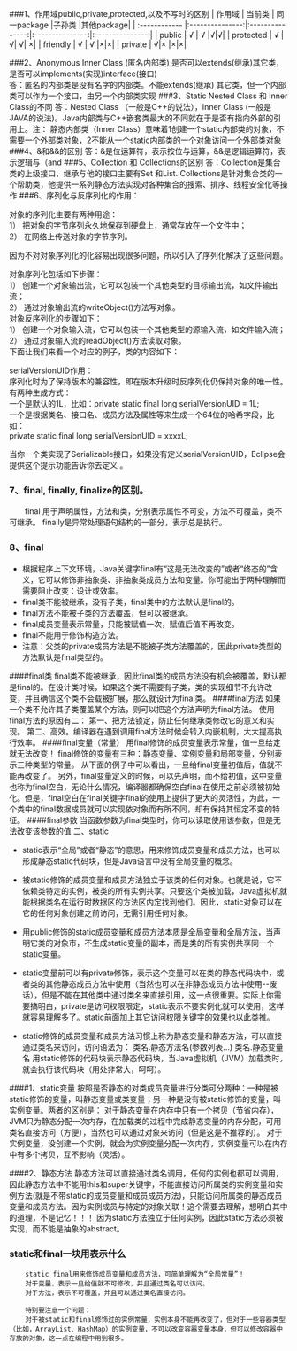 ###1、作用域public,private,protected,以及不写时的区别 
| 作用域 | 当前类 | 同一package |子孙类 |其他package|
| :------------ |:---------------:|:---------------:|:---------------:|:---------------:|
| public    | √ | √ |√|√|
| protected | √ |√| √| ×|
| friendly | √  | √ |×|×|
| private | √|× |×|×|

###2、Anonymous Inner Class (匿名内部类) 是否可以extends(继承)其它类，是否可以implements(实现)interface(接口)  
答：匿名的内部类是没有名字的内部类。不能extends(继承) 其它类，但一个内部类可以作为一个接口，由另一个内部类实现 
###3、Static Nested Class 和 Inner Class的不同 
答：Nested Class （一般是C++的说法），Inner Class (一般是JAVA的说法)。Java内部类与C++嵌套类最大的不同就在于是否有指向外部的引用上。注： 静态内部类（Inner Class）意味着1创建一个static内部类的对象，不需要一个外部类对象，2不能从一个static内部类的一个对象访问一个外部类对象
###4、&和&&的区别 
答：&是位运算符，表示按位与运算，&&是逻辑运算符，表示逻辑与（and
###5、Collection 和 Collections的区别
答：Collection是集合类的上级接口，继承与他的接口主要有Set 和List.  Collections是针对集合类的一个帮助类，他提供一系列静态方法实现对各种集合的搜索、排序、线程安全化等操作
###6、序列化与反序列化的作用：

对象的序列化主要有两种用途：<br>
1） 把对象的字节序列永久地保存到硬盘上，通常存放在一个文件中；<br>
2） 在网络上传送对象的字节序列。<br>

 

因为不对对象序列化的化容易出现很多问题，所以引入了序列化解决了这些问题。<br>

 

对象序列化包括如下步骤：<br>
1） 创建一个对象输出流，它可以包装一个其他类型的目标输出流，如文件输出流；<br>
2） 通过对象输出流的writeObject()方法写对象。<br>
对象反序列化的步骤如下：<br>
1） 创建一个对象输入流，它可以包装一个其他类型的源输入流，如文件输入流；<br>
2） 通过对象输入流的readObject()方法读取对象。<br>
下面让我们来看一个对应的例子，类的内容如下：<br>

 

serialVersionUID作用： <br>
       序列化时为了保持版本的兼容性，即在版本升级时反序列化仍保持对象的唯一性。<br>
有两种生成方式：<br>
       一个是默认的1L，比如：private static final long serialVersionUID = 1L;<br>
       一个是根据类名、接口名、成员方法及属性等来生成一个64位的哈希字段，比如：<br>
       private static final   long     serialVersionUID = xxxxL;<br>

当你一个类实现了Serializable接口，如果没有定义serialVersionUID，Eclipse会提供这个提示功能告诉你去定义 。<br>
### 7、final, finally, finalize的区别。 
　　final 用于声明属性，方法和类，分别表示属性不可变，方法不可覆盖，类不可继承。
finally是异常处理语句结构的一部分，表示总是执行。
### 8、final
 * 根据程序上下文环境，Java关键字final有“这是无法改变的”或者“终态的”含义，它可以修饰非抽象类、非抽象类成员方法和变量。你可能出于两种理解而需要阻止改变：设计或效率。
 * final类不能被继承，没有子类，final类中的方法默认是final的。
 * final方法不能被子类的方法覆盖，但可以被继承。
 * final成员变量表示常量，只能被赋值一次，赋值后值不再改变。
 * final不能用于修饰构造方法。
 * 注意：父类的private成员方法是不能被子类方法覆盖的，因此private类型的方法默认是final类型的。
 
####final类
        final类不能被继承，因此final类的成员方法没有机会被覆盖，默认都是final的。在设计类时候，如果这个类不需要有子类，类的实现细节不允许改变，并且确信这个类不会载被扩展，那么就设计为final类。
####final方法
        如果一个类不允许其子类覆盖某个方法，则可以把这个方法声明为final方法。
        使用final方法的原因有二：
        第一、把方法锁定，防止任何继承类修改它的意义和实现。
        第二、高效。编译器在遇到调用final方法时候会转入内嵌机制，大大提高执行效率。
####final变量（常量）
        用final修饰的成员变量表示常量，值一旦给定就无法改变！
        final修饰的变量有三种：静态变量、实例变量和局部变量，分别表示三种类型的常量。
        从下面的例子中可以看出，一旦给final变量初值后，值就不能再改变了。
        另外，final变量定义的时候，可以先声明，而不给初值，这中变量也称为final空白，无论什么情况，编译器都确保空白final在使用之前必须被初始化。但是，final空白在final关键字final的使用上提供了更大的灵活性，为此，一个类中的final数据成员就可以实现依对象而有所不同，却有保持其恒定不变的特征。
####final参数
        当函数参数为final类型时，你可以读取使用该参数，但是无法改变该参数的值
二、static

* static表示“全局”或者“静态”的意思，用来修饰成员变量和成员方法，也可以形成静态static代码块，但是Java语言中没有全局变量的概念。

* 被static修饰的成员变量和成员方法独立于该类的任何对象。也就是说，它不依赖类特定的实例，被类的所有实例共享。只要这个类被加载，Java虚拟机就能根据类名在运行时数据区的方法区内定找到他们。因此，static对象可以在它的任何对象创建之前访问，无需引用任何对象。

* 用public修饰的static成员变量和成员方法本质是全局变量和全局方法，当声明它类的对象市，不生成static变量的副本，而是类的所有实例共享同一个static变量。
 
* static变量前可以有private修饰，表示这个变量可以在类的静态代码块中，或者类的其他静态成员方法中使用（当然也可以在非静态成员方法中使用--废话），但是不能在其他类中通过类名来直接引用，这一点很重要。实际上你需要搞明白，private是访问权限限定，static表示不要实例化就可以使用，这样就容易理解多了。static前面加上其它访问权限关键字的效果也以此类推。
 
* static修饰的成员变量和成员方法习惯上称为静态变量和静态方法，可以直接通过类名来访问，访问语法为：
类名.静态方法名(参数列表...) 
类名.静态变量名
        用static修饰的代码块表示静态代码块，当Java虚拟机（JVM）加载类时，就会执行该代码块（用处非常大，呵呵）。
 
####1、static变量
        按照是否静态的对类成员变量进行分类可分两种：一种是被static修饰的变量，叫静态变量或类变量；另一种是没有被static修饰的变量，叫实例变量。两者的区别是：
        对于静态变量在内存中只有一个拷贝（节省内存），JVM只为静态分配一次内存，在加载类的过程中完成静态变量的内存分配，可用类名直接访问（方便），当然也可以通过对象来访问（但是这是不推荐的）。
        对于实例变量，没创建一个实例，就会为实例变量分配一次内存，实例变量可以在内存中有多个拷贝，互不影响（灵活）。
 
####2、静态方法
        静态方法可以直接通过类名调用，任何的实例也都可以调用，因此静态方法中不能用this和super关键字，不能直接访问所属类的实例变量和实例方法(就是不带static的成员变量和成员成员方法)，只能访问所属类的静态成员变量和成员方法。因为实例成员与特定的对象关联！这个需要去理解，想明白其中的道理，不是记忆！！！
        因为static方法独立于任何实例，因此static方法必须被实现，而不能是抽象的abstract。
### static和final一块用表示什么
        static final用来修饰成员变量和成员方法，可简单理解为“全局常量”！
        对于变量，表示一旦给值就不可修改，并且通过类名可以访问。
        对于方法，表示不可覆盖，并且可以通过类名直接访问。
       
        特别要注意一个问题：
        对于被static和final修饰过的实例常量，实例本身不能再改变了，但对于一些容器类型（比如，ArrayList、HashMap）的实例变量，不可以改变容器变量本身，但可以修改容器中存放的对象，这一点在编程中用到很多。

